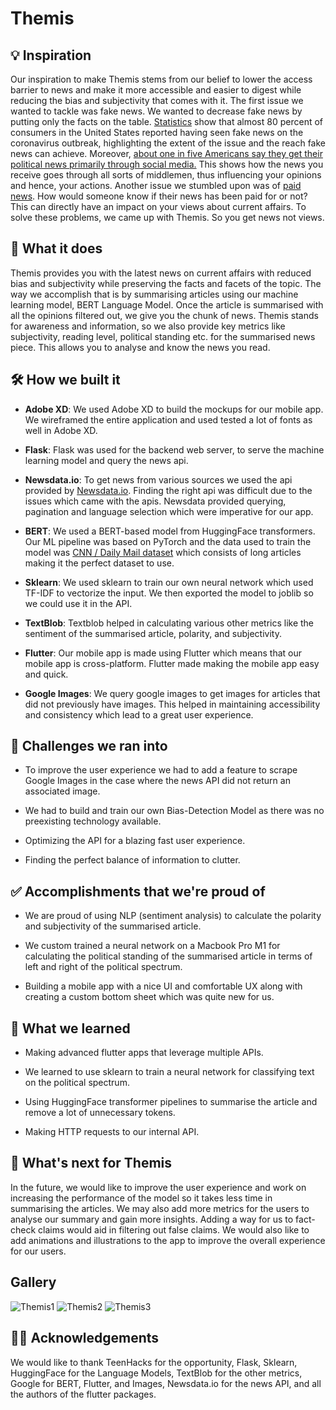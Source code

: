 # Themis 

## 💡 Inspiration
Our inspiration to make Themis stems from our belief to lower the access barrier to news and make it more accessible and easier to digest while reducing the bias and subjectivity that comes with it. The first issue we wanted to tackle was fake news. We wanted to decrease fake news by putting only the facts on the table. [Statistics](https://www.statista.com/topics/3251/fake-news/) show that almost 80 percent of consumers in the United States reported having seen fake news on the coronavirus outbreak, highlighting the extent of the issue and the reach fake news can achieve. Moreover, [about one in five Americans say they get their political news primarily through social media.](https://www.journalism.org/2020/07/30/americans-who-mainly-get-their-news-on-social-media-are-less-engaged-less-knowledgeable/) This shows how the news you receive goes through all sorts of middlemen, thus influencing your opinions and hence, your actions. Another issue we stumbled upon was of [paid news](https://en.wikipedia.org/wiki/Paid_news_in_India). How would someone know if their news has been paid for or not? This can directly have an impact on your views about current affairs. To solve these problems, we came up with Themis. So you get news not views.

## 📱 What it does
Themis provides you with the latest news on current affairs with reduced bias and subjectivity while preserving the facts and facets of the topic. The way we accomplish that is by summarising articles using our machine learning model, BERT Language Model. Once the article is summarised with all the opinions filtered out, we give you the chunk of news. Themis stands for awareness and information, so we also provide key metrics like subjectivity, reading level, political standing etc. for the summarised news piece. This allows you to analyse and know the news you read.

## 🛠 How we built it

- **Adobe XD**: We used Adobe XD to build the mockups for our mobile app. We wireframed the entire application and used tested a lot of fonts as well in Adobe XD.

- **Flask**: Flask was used for the backend web server, to serve the machine learning model and query the news api.

- **Newsdata.io**: To get news from various sources we used the api provided by [Newsdata.io](https://newsdata.io/). Finding the right api was difficult due to the issues which came with the apis. Newsdata provided querying, pagination and language selection which were imperative for our app.

- **BERT**: We used a BERT-based model from HuggingFace transformers. Our ML pipeline was based on PyTorch and the data used to train the model was [CNN / Daily Mail dataset](https://huggingface.co/datasets/cnn_dailymail) which consists of long articles making it the perfect dataset to use.

- **Sklearn**: We used sklearn to train our own neural network which used TF-IDF to vectorize the input. We then exported the model to joblib so we could use it in the API.

- **TextBlob**: Textblob helped in calculating various other metrics like the sentiment of the summarised article, polarity, and subjectivity.

- **Flutter**: Our mobile app is made using Flutter which means that our mobile app is cross-platform. Flutter made making the mobile app easy and quick.

- **Google Images**: We query google images to get images for articles that did not previously have images. This helped in maintaining accessibility and consistency which lead to a great user experience.

## 🛑 Challenges we ran into

- To improve the user experience we had to add a feature to scrape Google Images in the case where the news API did not return an associated image.

- We had to build and train our own Bias-Detection Model as there was no preexisting technology available.

- Optimizing the API for a blazing fast user experience.

- Finding the perfect balance of information to clutter.

## ✅ Accomplishments that we're proud of

- We are proud of using NLP (sentiment analysis) to calculate the polarity and subjectivity of the summarised article.

- We custom trained a neural network on a Macbook Pro M1 for calculating the political standing of the summarised article in terms of left and right of the political spectrum.

- Building a mobile app with a nice UI and comfortable UX along with creating a custom bottom sheet which was quite new for us.

## 📖 What we learned

- Making advanced flutter apps that leverage multiple APIs.

- We learned to use sklearn to train a neural network for classifying text on the political spectrum.

- Using HuggingFace transformer pipelines to summarise the article and remove a lot of unnecessary tokens.

- Making HTTP requests to our internal API.

## 🤔 What's next for Themis
In the future, we would like to improve the user experience and work on increasing the performance of the model so it takes less time in summarising the articles. We may also add more metrics for the users to analyse our summary and gain more insights. Adding a way for us to fact-check claims would aid in filtering out false claims. We would also like to add animations and illustrations to the app to improve the overall experience for our users.

## Gallery
![Themis1](https://user-images.githubusercontent.com/47152801/123549795-884fbe80-d738-11eb-977a-53bd759200d2.jpg)
![Themis2](https://user-images.githubusercontent.com/47152801/123549797-8a198200-d738-11eb-9385-cb9eac975909.jpg)
![Themis3](https://user-images.githubusercontent.com/47152801/123549798-8be34580-d738-11eb-90b1-1eb72943307b.jpg)

## 🙇‍♂️ Acknowledgements
We would like to thank TeenHacks for the opportunity, Flask, Sklearn, HuggingFace for the Language Models, TextBlob for the other metrics, Google for BERT, Flutter, and Images, Newsdata.io for the news API, and all the authors of the flutter packages.
